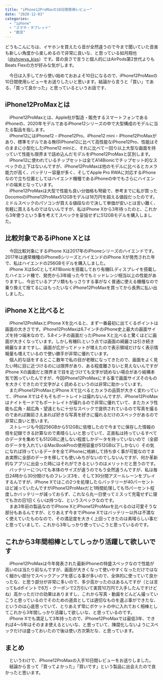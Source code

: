 ```yaml
---
title: "iPhone12ProMaxの10日間使用レビュー"
date: "2020-12-03"
categories: 
  - "iphone"
  - "スマホ・タブレット"
  - "戯言"
---
```


どうもこんにちは、イヤホンを買えたら音が全然違うので今まで聞いていた音楽も新しい角度から楽しめるので非常に良いな、と思っている如月翔也（[@showya\_kiss](http://twitter.com/showya_kiss)）です。音の良さで言うと個人的にはAirPods第2世代よりもBeats Flexの方が好みな気がします。  
  
　今日は入手してから使い始めておおよそ10日になるので、iPhone12ProMaxの10日間使用レビューをお送りしたいと思います。結論から言うと「買い」である、「買って良かった」と思っているというお話です、  

## iPhone12ProMaxとは

　iPhone12ProMaxとは、Apple社が製造・販売するスマートフォンであるiPhoneの、2020年モデルであるiPhone12シリーズの中で大型構成のモデルに当たる製品を指します。  
　iPhone12にはiPhone12・iPhone12Pro、iPhone12 mini・iPhone12ProMaxがあり、標準モデルである無印iPhone12に比べて高性能なiPhone12Pro、性能はそのままに小型化したiPhone12 miniと、それに比べて一回り以上大型な画面を持っていて性能も限界まで詰め込んだモデルをiPhone12ProMaxと区別します。  
　iPhone12に使われているチップセットは全てA14Bionicでチップセット的なスペックの上下はないんですが、iPhone12ProMaxは他のモデルに比べるとカメラ能力が高く、バッテリー容量が多く、そしてApple Pro RWAに対応するiPhoneなので立ち位置としてはハイエンド機種であるiPhoneの中でもさらにハイエンドの端末となっています。  
　iPhone12ProMaxは大型で性能も良い分価格も弩級で、参考までに私が買ったDocomoのiPhone12ProMax512GBモデルは18万円を超える値段だったのです。ミドルスペックのパソコンが買える値段なので決して単価が安いとは言い難く、気軽に買えるものではないんですが、私はiPhone Xから3年待ったのと、これから3年使うという事を考えてスペックを妥協せずに512GBモデルを購入しました。  

## 比較対象であるiPhone Xとは

　今回比較対象にするiPhone Xは2017年のiPhoneシリーズのハイエンドです。2017年は通常機種のiPhone8シリーズとハイエンドのiPhone Xが発売された年で、私はハイエンドの256GBモデルを購入しました。  
　iPhone XはSoCとしてA11Bionicを搭載しており有機ELディスプレイを搭載したハイエンド機で、発売から3年経った今でもミッドレンジ相当以上の性能がありますし、今出ているアプリ類ももっさりする事がなく普通に使える機種なので乗り換えて捨てるにはもったいなくiPhone12ProMaxを買ってから長男に払い出しました。  

## iPhone Xと比べると

　iPhone12ProMaxとiPhone Xを比べると、まず一番最初に出てくるポイントは画面の大きさです。iPhone12ProMaxは6.7インチのiPhone史上最大の画面サイズを持つ端末なので、5.8インチの画面だったiPhone Xと比べると驚くほどに画面が大きくなっています。しかし有機ELという点では画面の綺麗さは引き続き綺麗なままですし、画面が広がってドットが増えたので表示領域だけなく表示情報量も増えているので使い勝手が非常に優れています。  
　個人的な話をするとここ数年で私の目が老眼になってきたので、画面をよく見たい時に目に近づけるのには限界があり、ある程度離さないと見えないんですがiPhone Xの画面だと限界まで目を近づけても文字が読めない場合があり結構本気で困っていたんですが、今回iPhone12ProMaxにする事で画面サイズそのものを大きくできたので文字がよく読めるというのは非常に助かっています。  
　またiPhone12ProMaxとiPhone Xで比べるとカメラの品質が大きく変わっていて、iPhone Xではそもそもポートレイトは撮れないんですが、iPhone12ProMaxはナイトモードでもポートレイトが撮れるので非常に優れていて、またカメラ性能も広角・超広角・望遠ともに十分なスペックで提供されているので写真を撮るのであれば腕前さえあれば好きな写真を好きに撮れるだけのスペックがあるので非常に良いと思います。  
　ストレージも今回256GBから512GBに倍増したので今までに保存した情報の倍を記録できる計算なので素晴らしいと思っていて、正直私は持っているすべてのデータを集めても512GBに達しない程度しかデータを持っていないので（全部のデータを入れているMacBookProの使用容量が512GB以下しかない）その気になれば持っているデータを全てiPhoneに格納して持ち歩く事が可能なのでまあ実際に全部のデータを移しても使いみちがないのでしないんですが、何か革新的なアプリに出会った時にはそれができるというのはメリットだと思うのです。  
　バッテリーについても本体のサイズが違うのでもう全然違うんですが、私は毎日24時から30分間けものフレンズ3を、そして30分間アズールレーンをプレイするんですが、iPhone Xではこの2つを処理したらバッテリーが40パーセントほど減っていたんですがiPhone12ProMaxだと1時間処理しても15パーセント程度しかバッテリーが減っておらず、これなら丸一日使ってミスって充電せずに寝ても次の日1日くらいは持つな、というスペックなのです。  
　まあ3年前の製品なのでiPhone XとiPhone12ProMaxを比べるのは可愛そうな部分もあるんですが、とりあえず今までiPhone Xではバッテリー以外は不満なく使えていたものなので、その満足度を大きく上回ってきたのは素晴らしい事だと思っていまして、これから3年しっかり使っていこうと思っているのです。  

## これから3年間相棒としてしっかり活躍して欲しいです

　iPhone12ProMaxは今年発表された最新iPhoneの特盛スペックなので性能が高いのは当たり前なんですが、画面が大きくなって使いやすくなっただけではなく細かい部分でスペックアップを感じる事が多いので、全体的に使っていて良かったな、と思う部分が非常に多いので、多少高かったのはあるんですが（とは言ってもdポイントで6万・クーポンで2万引いて実質10万円で入手したんですけどね）高かっただけの効果はありますし、これから写真・動画をどんどん撮っていこうと思っているのでそのための道具としては適切なものを選ぶ事ができたな、というのは心底思っていて、とりあえず常にポケットの中に入れておく相棒としてこれから3年間しっかり活躍して欲しいな、と思っているのです。  
　iPhone Xでも満足して3年持ったので、iPhone12ProMaxでは最低3年、できれば4〜5年はそのまま使えるといいな、と思っていて、陳腐化しないようにスペックだけは盛っておいたので後は使い方次第だな、と思っています。  

## まとめ

　というわけで、iPhone12ProMaxの入手10日間レビューをお送りしました。  
　結論から言って「買ってよかった」「買いです」という製品に出会えたので良かったと思います。
